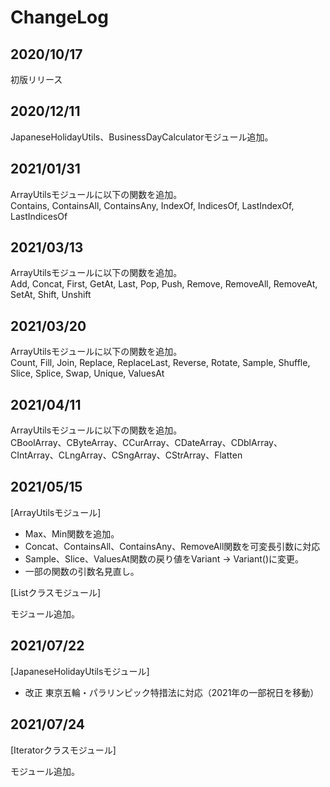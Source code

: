 # ChangeLog

## 2020/10/17
初版リリース

## 2020/12/11
JapaneseHolidayUtils、BusinessDayCalculatorモジュール追加。

## 2021/01/31
ArrayUtilsモジュールに以下の関数を追加。<br>
Contains, ContainsAll, ContainsAny, IndexOf, IndicesOf, LastIndexOf, LastIndicesOf

## 2021/03/13
ArrayUtilsモジュールに以下の関数を追加。<br>
Add, Concat, First, GetAt, Last, Pop, Push, Remove, RemoveAll, RemoveAt, SetAt, Shift, Unshift

## 2021/03/20
ArrayUtilsモジュールに以下の関数を追加。<br>
Count, Fill, Join, Replace, ReplaceLast, Reverse, Rotate, Sample, Shuffle, Slice, Splice, Swap, Unique, ValuesAt

## 2021/04/11
ArrayUtilsモジュールに以下の関数を追加。<br>
CBoolArray、CByteArray、CCurArray、CDateArray、CDblArray、CIntArray、CLngArray、CSngArray、CStrArray、Flatten

## 2021/05/15

[ArrayUtilsモジュール]

- Max、Min関数を追加。
- Concat、ContainsAll、ContainsAny、RemoveAll関数を可変長引数に対応
- Sample、Slice、ValuesAt関数の戻り値をVariant -> Variant()に変更。
- 一部の関数の引数名見直し。

[Listクラスモジュール]

モジュール追加。

## 2021/07/22

[JapaneseHolidayUtilsモジュール]

- 改正 東京五輪・パラリンピック特措法に対応（2021年の一部祝日を移動）

## 2021/07/24

[Iteratorクラスモジュール]

モジュール追加。

